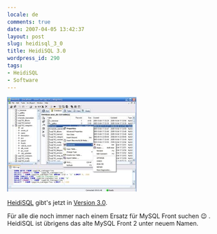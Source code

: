 ```yaml
---
locale: de
comments: true
date: 2007-04-05 13:42:37
layout: post
slug: heidisql_3_0
title: HeidiSQL 3.0
wordpress_id: 290
tags:
- HeidiSQL
- Software
---
```


[![](/images/2007-04-05-heidisql_3_0/heidisql_screenshot2.jpg)](http://www.heidisql.com/forum/viewtopic.php?p=606#606)

[HeidiSQL](http://www.heidisql.com/) gibt's jetzt in [Version 3.0](http://www.heidisql.com/forum/viewtopic.php?p=606#606).

Für alle die noch immer nach einem Ersatz für MySQL Front suchen :wink: . HeidiSQL
ist übrigens das alte MySQL Front 2 unter neuem Namen.
